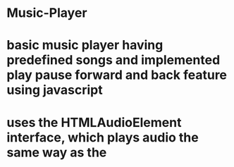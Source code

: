 # Music-Player 
# basic music player having predefined songs and implemented play pause forward and back feature using javascript 
#  uses the HTMLAudioElement interface, which plays audio the same way as the <audio> element.
